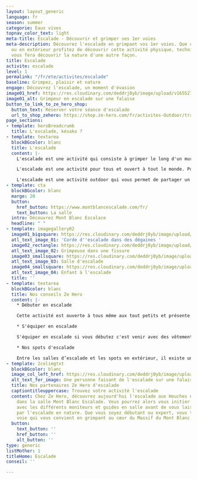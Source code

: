 ```yaml
---
layout: layout_generic
language: fr
season: summer
categorie: Eaux vives
topnav_color_text: light
meta-title: Escalade - Découvrir et grimper ses 1er voies
meta-description: Découvrez l'escalade en grimpant vos 1er voies. Que ce soit en intérieur
  ou en extérieur profitez de découvrir cette activité physique, technique et qui
  vous fera découvrir la nature d'une autre façon. 
title: Escalade
activite: escalade
level: 1
permalink: "/fr/ete/activites/escalade"
baseline: Grimpez, plaisir et nature
engage: Découvrez l'escalade, un moment d'évasion
image01_href: https://res.cloudinary.com/deddrj0yb/image/upload/v1655278364/website/escalade/tommy-lisbin-g5F4ZzeNEgY-unsplash.jpg
image01_alt: Grimpeur en escalade sur une falaise
button_to_link_to_ze_hero_shop:
  button_text: Réserver votre séance d'escalade
  url_to_shop_zehero: https://shop.ze-hero.com/fr/activites-Outdoor/trail?calessonstype=all&catypegenderlistsummer=all&calessonsactivitytype=Escalade&start-date=
page_sections:
- template: heroBreadcrumb
  title: L'escalade, késako ?
- template: textarea
  blockBGcolor: blanc
  title: L'escalade
  content: |-
    L'escalade est une activité qui consiste à grimper le long d'un mur, d'une paroi, d'une falaise, d'une montagne, une voie afin d'atteindre le sommet. A l'aide vos doigts, de vos mains, de vos pieds et jambes, de la force musculaire et de la technique, vous évoluerez sur la paroi. L'escalade se pratique en salle ou nature. En salle on retrouve l'escalade en voie, c’est-à-dire que vous êtes assuré par une personne, avec une corde et donc vous grimpez des voies d'environ 10m. Vous retrouverez également l'escalade de bloc. Cette pratique ne nécessite pas de matériel, seulement les chaussons puisque vous grimpez des hauteurs de 3m maximum. En nature vous pourrez également trouver des spots de bloc mais surtout grimper des voies en nature dans des cadres magnifiques.

    L'escalade est une activité pour tous et ouvert à tout le monde. Pour ceux qu'ils veulent s'initier à cette pratique, un guide vous accompagnera avec le matériel nécessaire et vous expliquera comment assurer et bien grimper.

    L'escalade est une activité outdoor qui vous permet de partager un moment dans des lieux naturels, avec vos amis ou votre famille, en se dépassant.
- template: cta
  blockBGcolor: blanc
  marge: 20
  button:
    href_button: https://www.montblancescalade.com/fr/
    text_button: La salle
  intro: Découvrez Mont Blanc Escalace
  headline: " "
- template: imagegallery02
  image01_bigsquare: https://res.cloudinary.com/deddrj0yb/image/upload/v1655278285/website/escalade/brook-anderson-gTQbZXL417Q-unsplash.jpg
  atl_text_image_01: 'Corde d''escalade dans des dégaines '
  image02_rectangle: https://res.cloudinary.com/deddrj0yb/image/upload/v1655278364/website/escalade/tommy-lisbin-g5F4ZzeNEgY-unsplash.jpg
  atl_text_image_02: Grimpeuse dans une fissure
  image03_smallsquare: https://res.cloudinary.com/deddrj0yb/image/upload/v1655278424/website/escalade/jonathan-j-castellon-FHNgTEuxyJA-unsplash.jpg
  atl_text_image_03: Salle d'escalade
  image04_smallsquare: https://res.cloudinary.com/deddrj0yb/image/upload/v1654065065/website/Mont%20Blanc%20Escalade/rachel-GGlz-QSvL38-unsplash.jpg
  atl_text_image_04: Enfant à l'escalade
  title: ''
- template: textarea
  blockBGcolor: blanc
  title: Nos conseils Ze Hero
  content: |-
    * Débuter en escalade

    Cette activité est ouverte à tous même aux tout petits et présente différents niveaux et difficultés de voies. On parle alors de la cotation et on vous commencera généralement sur du 4 (a puis b puis c) puis la difficulté la plus haute se trouve vers 9. Le moniteur s'occupera de vous apporter tout le matériel nécessaire, que nous verrons juste ci-dessous. Il vous expliquera les différentes techniques et il vous assurera en toute sécurité. Vous pourrez alors penser uniquement à grimper. Au départ, nous avons tendance à grimper en force et de garder les bras pliés, il faut essayer de garder les bras tendus et de pousser beaucoup avec nos jambes. Vous pourrez alors découvrir une autre facette de la nature et de sa roche, prendre de la hauteur, partagé un moment à plusieurs et vous dépasser.

    * S'équiper en escalade

    S'équiper en escalade si vous débutez c'est venir avec des vêtements de sport, léger et confortable afin d'avoir un maximum de liberté de mouvement. Il est parfois idéal d'avoir un pantalon ou short long afin de protéger les genoux des frottements. Ensuite, vous serez équipé d'un casque (obligatoire en extérieur) et d'un baudrier. Vous serez chaussé de chausson d'escalade afin d'adhérer parfaitement sur les prises et de ne pas glisser. Ensuite, il faudra donc une corde d'escalade afin d'être assuré. Sur le baudrier il faudra des mousquetons ainsi qu'un descendeur (grigri) ou système de frein. Il faudra également des dégaines qui permettent de grimper en tête et d'être assuré. Pour finir, vous pourrez avoir besoin de magnésie afin d'avoir les mains qui accrochent au mieux les prises (c'est une poudre blanche).

    * Nos spots d'escalade

    Entre les salles d’escalade et les spots en extérieur, il existe un choix incroyable de lieu où grimper. En extérieur, il est important de regarder les topos d’un spot afin de vérifier les cotations et savoir si le lieu est aux normes et sécurisé. Dans le Sud de la France on retrouve énormément de spots tel qu’à Saint Jeannet, le Broc, Bonson, les gorges du Loup, la Turbie mais aussi les calanques, la Sainte Victoire. Orcières est également un spot très reconnu. En Savoie et Haute Savoie, vous trouverez de nombreux spots près de Chamonix, d’Annecy. L’Isère et ses nombreux massifs qui entourent Grenoble, offrent énormément de voies. En Ardèche, Drome, Aveyron vous pourrez également trouver de superbes voies d’escalade pour débuter.
- template: 2colimgtxt
  blockBGcolor: blanc
  image_col_left_href: https://res.cloudinary.com/deddrj0yb/image/upload/v1655278424/website/escalade/jonathan-j-castellon-FHNgTEuxyJA-unsplash.jpg
  alt_text_for_image: Une personne faisant de l'escalade sur une falaise
  title: Nos partenaires Ze Hero d'escalade
  captiontitleuppercase: Trouvez votre activité l'escalade
  content: Chez Ze Hero, découvrez aujourd'hui l'escalade aux Houches en Haute Savoie
    dans la salle Mont Blanc Escalade. Vous pourrez alors vous initier à l'escalade
    avec les différents moniteurs et guides en salle avant de vous laisser tenter
    par l'escalade en nature. Que vous soyez débutant ou expert, vous trouverez la
    voie qui vous convient en grimpant au cœur du Massif du Mont Blanc.
  button:
    text_button: ''
    href_button: ''
    alt_button: ''
type: generic
listMother: 1
titleHome: Escalade
conseil: ''

---
```

